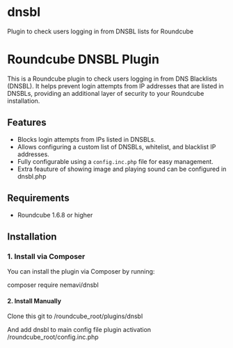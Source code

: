 # dnsbl
Plugin to check users logging in from DNSBL lists for Roundcube
# Roundcube DNSBL Plugin

This is a Roundcube plugin to check users logging in from DNS Blacklists (DNSBL). It helps prevent login attempts from IP addresses that are listed in DNSBLs, providing an additional layer of security to your Roundcube installation.

## Features
- Blocks login attempts from IPs listed in DNSBLs.
- Allows configuring a custom list of DNSBLs, whitelist, and blacklist IP addresses.
- Fully configurable using a `config.inc.php` file for easy management.
- Extra feauture of showing image and playing sound can be configured in dnsbl.php
## Requirements
- Roundcube 1.6.8 or higher

## Installation

### 1. Install via Composer

You can install the plugin via Composer by running:

composer require nemavi/dnsbl

#### 2. Install Manually

Clone this git to /roundcube_root/plugins/dnsbl

And add dnsbl to main config file plugin activation /roundcube_root/config.inc.php

